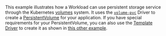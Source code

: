 This example illustrates how a Workload can use persistent storage service through the Kubernetes [volumes](https://kubernetes.io/docs/concepts/storage/volumes) system. It uses the [`volume-pvc`](https://developer.humanitec.com/integration-and-extensions/drivers/volume-driver/persistent-volume-claim/) Driver to create a [PersistentVolume](https://kubernetes.io/docs/concepts/storage/persistent-volumes/) for your application. If you have special requirements for your PersistentVolume, you can also use the [Template Driver](https://developer.humanitec.com/integration-and-extensions/drivers/generic-drivers/template/) to create it as shown in [this other example](https://developer.humanitec.com/examples/resource-definitions/template-driver/volumes-static-provisioning/).